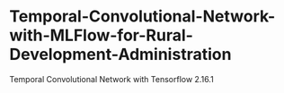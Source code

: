 # Temporal-Convolutional-Network-with-MLFlow-for-Rural-Development-Administration
Temporal Convolutional Network with Tensorflow 2.16.1
